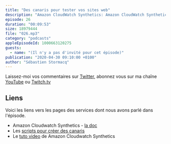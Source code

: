 ```yaml
---
title: "Des canaris pour tester vos sites web"
description: "Amazon CloudWatch Synthetics: Amazon CloudWatch Synthetics est un nouveau service qui permet de tester vos sites web ou API, en exécutant des scripts de tests qui simulent une activité sur vos endpoints."
episode: 26
duration: "00:09:53"
size: 18979444
file: "026.mp3"
category: "podcasts"
appleEpisodeId: 1000663120275
guests:
  - name: "(Il n'y a pas d'invité pour cet épisode)"
publication: "2020-04-30 09:10:00 +0100"
author: "Sébastien Stormacq"
---
```


Laissez-moi vos commentaires sur [Twitter](https://twitter.com/sebsto), abonnez vous sur ma chaîne [YouTube](https://www.youtube.com/sebsto) ou [Twitch.tv](https://www.twitch.tv/sebAWS)

## Liens

Voici les liens vers les pages des services dont nous avons parlé dans l'épisode.

- Amazon Cloudwatch Synthetics - [la doc](https://docs.aws.amazon.com/AmazonCloudWatch/latest/monitoring/CloudWatch_Synthetics_Canaries.html)
- Les [scripts pour créer des canaris](https://docs.aws.amazon.com/AmazonCloudWatch/latest/monitoring/CloudWatch_Synthetics_Canaries_WritingCanary.html)
- Le [tuto video](https://www.youtube.com/watch?v=y52gBIY6gD4) de Amazon Cloudwatch Synthetics
